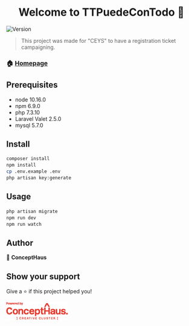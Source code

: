 <h1 align="center">Welcome to TTPuedeConTodo 👋</h1>
<p>
  <img alt="Version" src="https://img.shields.io/badge/version-2.0.0-blue.svg?cacheSeconds=2592000" />
</p>

> This project was made for "CEYS" to have a registration ticket campaigning.

### 🏠 [Homepage](https://github.com/ConceptHaus/makken_totaltech/tree/consiguetubicicleta)

## Prerequisites 

<ul>
  <li>
node 10.16.0
  </li>
 <li>
npm 6.9.0
  </li>
  <li>
php 7.3.10
  </li>
  <li>
Laravel Valet 2.5.0
  </li>
  <li>
mysql 5.7.0
  </li>
</ul>


## Install

```sh
composer install
npm install
cp .env.example .env
php artisan key:generate 
```

## Usage

```sh
php artisan migrate
npm run dev
npm run watch
```

## Author

👤 **ConceptHaus**


## Show your support

Give a ⭐️ if this project helped you!


<img align=center alt="ConceptHaus" src="./public/img/concept-logo-01.png" />
